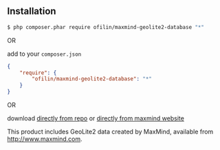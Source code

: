 ## Installation

```bash
$ php composer.phar require ofilin/maxmind-geolite2-database "*"
```

OR 

add to your `composer.json`

```json
{
    "require": {
        "ofilin/maxmind-geolite2-database": "*"
    }
}
```

OR

download [directly from repo](https://github.com/ofilin/maxmind-geolite2-database/archive/master.zip) or [directly from maxmind website](http://dev.maxmind.com/geoip/geoip2/geolite2/)

This product includes GeoLite2 data created by MaxMind, available from
<a href="http://www.maxmind.com">http://www.maxmind.com</a>.
